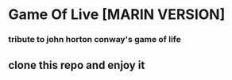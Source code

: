 # Game Of Live [MARIN VERSION]

### tribute to john horton conway's game of life

## clone this repo and enjoy it